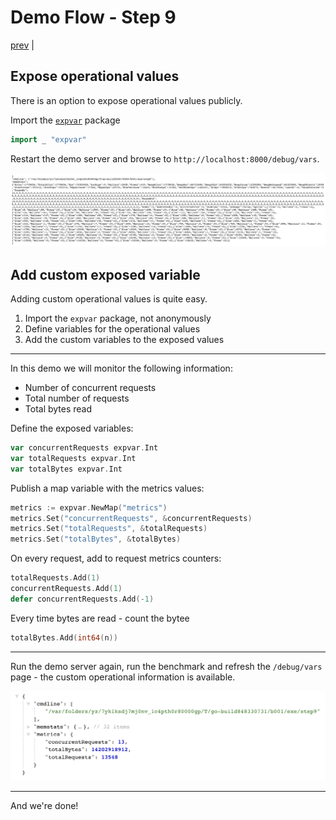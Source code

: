 # Demo Flow - Step 9

[prev](../step8/README.md) |

## Expose operational values

There is an option to expose operational values publicly.

Import the [`expvar`](https://pkg.go.dev/expvar) package
```go
import _ "expvar"
```

Restart the demo server and browse to `http://localhost:8000/debug/vars`.

![](step9-expvar-page.png)

## Add custom exposed variable

Adding custom operational values is quite easy.

1. Import the `expvar` package, not anonymously
2. Define variables for the operational values
3. Add the custom variables to the exposed values

----

In this demo we will monitor the following information: 
* Number of concurrent requests
* Total number of requests
* Total bytes read

Define the exposed variables:
```go
var concurrentRequests expvar.Int
var totalRequests expvar.Int
var totalBytes expvar.Int
```

Publish a map variable with the metrics values:
```go
metrics := expvar.NewMap("metrics")
metrics.Set("concurrentRequests", &concurrentRequests)
metrics.Set("totalRequests", &totalRequests)
metrics.Set("totalBytes", &totalBytes)
```

On every request, add to request metrics counters:
```go
totalRequests.Add(1)
concurrentRequests.Add(1)
defer concurrentRequests.Add(-1)
```

Every time bytes are read - count the bytee
```go
totalBytes.Add(int64(n))
```

----

Run the demo server again, run the benchmark and refresh the `/debug/vars` page - the custom operational information is available.

![](step9-custom-vars.png)

----

And we're done!